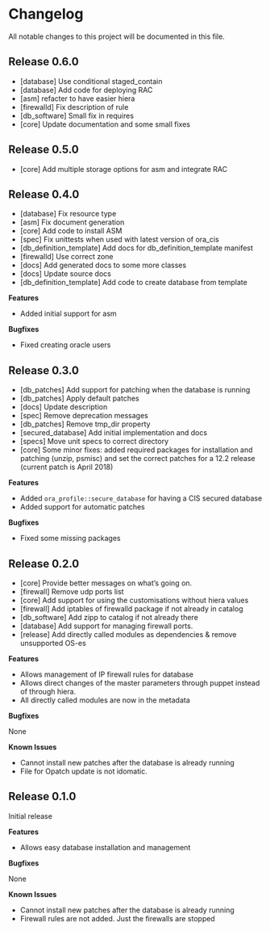 # Changelog

All notable changes to this project will be documented in this file.

## Release 0.6.0

- [database] Use conditional staged_contain
- [database] Add code for deploying RAC
- [asm] refacter to have easier hiera
- [firewalld] Fix description of rule
- [db_software] Small fix in requires
- [core] Update documentation and some small fixes

## Release 0.5.0

- [core] Add multiple storage options for asm and integrate RAC

## Release 0.4.0

- [database] Fix resource type
- [asm] Fix document generation
- [core] Add code to install ASM
- [spec] Fix unittests when used with latest version of ora_cis
- [db_definition_template] Add docs for db_definition_template manifest
- [firewalld] Use correct zone
- [docs] Add generated docs to some more classes
- [docs] Update source docs
- [db_definition_template] Add code to create database from template

**Features**

- Added initial support for asm 

**Bugfixes**

- Fixed creating oracle users

## Release 0.3.0

- [db_patches] Add support for patching when the database is running
- [db_patches] Apply default patches
- [docs] Update description
- [spec] Remove deprecation messages
- [db_patches] Remove tmp_dir property
- [secured_database] Add initial implementation and docs
- [specs] Move unit specs to correct directory
- [core] Some minor fixes: added required packages for installation and patching (unzip, psmisc) and set the correct patches for a 12.2 release (current patch is April 2018)

**Features**

- Added `ora_profile::secure_database` for having a CIS secured database
- Added support for automatic patches

**Bugfixes**

- Fixed some missing packages

## Release 0.2.0

- [core] Provide better messages on what’s going on.
- [firewall] Remove udp ports list
- [core] Add support for using the customisations without hiera values
- [firewall] Add iptables of firewalld package if not already in catalog
- [db_software] Add zipp to catalog if not already there
- [database] Add support for managing firewall ports.
- [release] Add directly called modules as dependencies & remove unsupported OS-es

**Features**

- Allows management of IP firewall rules for database 
- Allows direct changes of the master parameters through puppet instead of through hiera.
- All directly called modules are now in the metadata

**Bugfixes**

None

**Known Issues**

- Cannot install new patches after the database is already running
- File for Opatch update is not idomatic.

## Release 0.1.0

Initial release

**Features**

- Allows easy database installation and management 

**Bugfixes**

None

**Known Issues**

- Cannot install new patches after the database is already running
- Firewall rules are not added. Just the firewalls are stopped